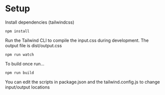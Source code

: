 # Setup

Install dependencies (tailwindcss)

```terminal
npm install
```

Run the Tailwind CLI to compile the input.css during development. The output file is dist/output.css

```terminal
npm run watch
```

To build once run...

```terminal
npm run build
```

You can edit the scripts in package.json and the tailwind.config.js to change input/output locations